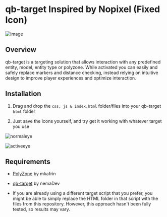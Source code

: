 # qb-target Inspired by Nopixel (Fixed Icon)

![image](https://github.com/SteffWS/qb-target/assets/84989476/33401528-2294-49e1-bb75-7a66c782e415)

## Overview
qb-target is a targeting solution that allows interaction with any predefined entity, model, entity type or polyzone. While activated you can easily and safely replace markers and distance checking, instead relying on intuitive design to improve player experiences and optimize interaction.

## Installation
1. Drag and drop the `css, js & index.html` folder/files into your qb-target `html` folder

2. Just save the icons yourself, and try get it working with whatever target you use
   
![normaleye](https://github.com/SteffWS/qb-target/assets/84989476/1c3f3b5c-def3-4bc7-8f08-1496c4af7f42)


![activeeye](https://github.com/SteffWS/qb-target/assets/84989476/7ae02ead-f014-40ac-81f4-d55d0b12e6ab)

## Requirements
- [PolyZone](https://github.com/mkafrin/PolyZone) by mkafrin
- [qb-target](https://github.com/nemaDev/qb-target) by nemaDev

- If you are already using a different target script that you prefer, you might be able to simply replace the HTML folder in that script with the files from this repository. However, this approach hasn't been fully tested, so results may vary.
